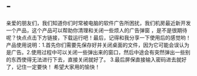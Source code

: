 # -
亲爱的朋友们，我们知道你们时常被电脑的软件广告所困扰，我们机房最近新开发一个产品，这个产品可以帮助你清理和关闭一些烦人的广告弹窗 ，是不是很期待呢？快点点击下方链接，下载运行吧！最后，记得和我分享一下使用后的感觉哟！ 产品使用说明：1.首先你们需要先保存好并关闭桌面的文件，因为它可能会误认为是广告。2.使用过程中可以关闭一些弹出来的窗口，然后中途会有突然弹出一些别的东西使得无法进行下去，直接关闭就好了。 3.最后屏保直接输入密码进去就好了，记住一定要快！ 希望大家用的愉快！
